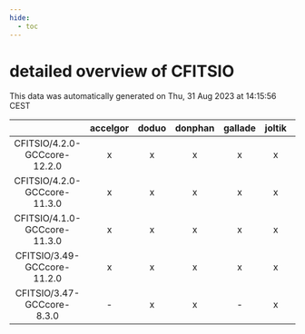 ```yaml
---
hide:
  - toc
---
```


detailed overview of CFITSIO
============================


This data was automatically generated on Thu, 31 Aug 2023 at 14:15:56 CEST  

| |accelgor|doduo|donphan|gallade|joltik|skitty|swalot|victini|
| :---: | :---: | :---: | :---: | :---: | :---: | :---: | :---: | :---: |
|CFITSIO/4.2.0-GCCcore-12.2.0|x|x|x|x|x|x|x|x|
|CFITSIO/4.2.0-GCCcore-11.3.0|x|x|x|x|x|x|x|x|
|CFITSIO/4.1.0-GCCcore-11.3.0|x|x|x|x|x|x|x|x|
|CFITSIO/3.49-GCCcore-11.2.0|x|x|x|x|x|x|x|x|
|CFITSIO/3.47-GCCcore-8.3.0|-|x|x|-|x|x|-|x|
